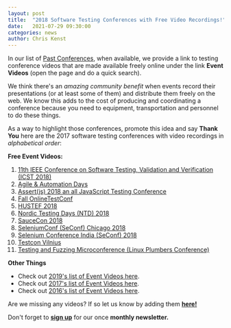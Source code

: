```yaml
---
layout: post
title:  "2018 Software Testing Conferences with Free Video Recordings!"
date:   2021-07-29 09:30:00
categories: news
author: Chris Kenst
---
```


In our list of <a href="/past" target="_blank">Past Conferences</a>, when available, we provide a link to testing conference videos that are made available freely online under the link **Event Videos** (open the page and do a quick search).

We think there's an *amazing community benefit* when events record their presentations (or at least some of them) and distribute them freely on the web. We know this adds to the cost of producing and coordinating a conference because you need to equipment, transportation and personnel to do these things. 

As a way to highlight those conferences, promote this idea and say **Thank You** here are the 2017 software testing conferences with video recordings in *alphabetical order*:

**Free Event Videos:**

1. <a href="http://www.es.mdh.se/icst2018/live/" target="_blank">11th IEEE Conference on Software Testing, Validation and Verification (ICST 2018) </a>
1. <a href="http://aadays.pl/2018-presentations/" target="_blank">Agile & Automation Days </a>
1. <a href="https://www.youtube.com/playlist?list=PLZ66c9_z3umNSrKSb5cmpxdXZcIPNvKGw" target="_blank">Assert(js) 2018 an all JavaScript Testing Conference </a>
1. <a href="https://www.youtube.com/playlist?list=PLg74w4qP0mfE2lTAkX2Wm0ZdA6y-5ZNjB" target="_blank">Fall OnlineTestConf </a>
1. <a href="https://youtu.be/7s-ToT0DrIU" target="_blank">HUSTEF 2018 </a>
1. <a href="https://www.youtube.com/playlist?list=PLF_V0R0nbO9x9JVkW2X0r3qoVKztv13pu" target="_blank">Nordic Testing Days (NTD) 2018 </a>
1. <a href="https://www.youtube.com/watch?v=B-s1JS_wpaA&list=PL67l1VPxOnT4B8ClvBQXPwIV5LwQomF2o" target="_blank">SauceCon 2018 </a>
1. <a href="https://www.youtube.com/playlist?list=PLRdSclUtJDYUkhPwOhIrjA2BPbnw2Vrlm" target="_blank">SeleniumConf (SeConf) Chicago 2018 </a>
1. <a href="https://www.youtube.com/playlist?list=PL9Z-JgiTsOYRckLp3pVtEQ7HYHaN-M_Zq" target="_blank">Selenium Conference India (SeConf) 2018 </a>
1. <a href="https://www.youtube.com/playlist?list=PLqYhGsQ9iSEp1GYrqtIHeIr3CDIqmPaxS" target="_blank">Testcon Vilnius </a>
1. <a href="https://www.youtube.com/watch?v=UwZ1sWHD5zI" target="_blank">Testing and Fuzzing Microconference (Linux Plumbers Conference) </a>

**Other Things**

- Check out <a href="/news/2020/09/24/2019-videos.html" target="_blank">2019's list of Event Videos here</a>.
- Check out <a href="/news/2017/12/12/2017-videos.html" target="_blank">2017's list of Event Videos here</a>.
- Check out <a href="/news/2017/12/11/2016-videos.html" target="_blank">2016's list of Event Videos here</a>.

Are we missing any videos? If so let us know by adding them **<a href="https://github.com/TestingConferences/testingconferences.github.io/blob/master/_data/past.yml" target="_blank">here!</a>**

Don't forget to **[sign up](http://eepurl.com/c4paYT)** for our once **monthly newsletter.**
